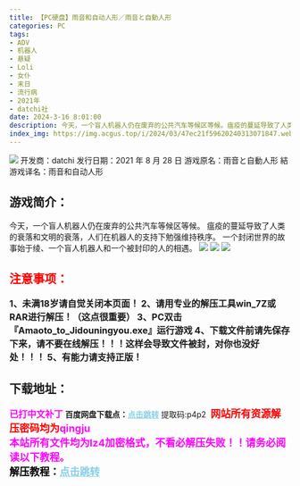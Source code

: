 ```yaml
---
title: 【PC硬盘】雨音和自动人形／雨音と自動人形
categories: PC
tags:
- ADV
- 机器人
- 悬疑
- Loli
- 女仆
- 末日
- 流行病
- 2021年
- datchi社
date: 2024-3-16 8:01:00
description: 今天，一个盲人机器人仍在废弃的公共汽车等候区等候。瘟疫的蔓延导致了人类的衰落和文明的衰落，人们在机器人的支持下勉强维持秩序。
index_img: https://img.acgus.top/i/2024/03/47ec21f59620240313071847.webp
---
```

![](https://img.acgus.top/i/2024/03/47ec21f59620240313071847.webp)
开发商：datchi
发行日期：2021 年 8 月 28 日
游戏原名：雨音と自動人形 結
游戏译名：雨音和自动人形

## 游戏简介：
今天，一个盲人机器人仍在废弃的公共汽车等候区等候。
瘟疫的蔓延导致了人类的衰落和文明的衰落，人们在机器人的支持下勉强维持秩序。
一个封闭世界的故事始于绫、一个盲人机器人和一个被封印的人的相遇。
![](https://img.acgus.top/i/2024/03/d3ac63f7f320240313071853.webp)
![](https://img.acgus.top/i/2024/03/0f485f3aa120240313071851.webp)
![](https://img.acgus.top/i/2024/03/4f10837d5520240313071849.webp)





## <font color=#FF0000 >注意事项：</font>
<font size=3><b>1、未满18岁请自觉关闭本页面！
2、请用专业的解压工具win_7Z或RAR进行解压！（这点很重要）
3、PC双击『Amaoto_to_Jidouningyou.exe』运行游戏
4、下载文件前请先保存下来，请不要在线解压！！！这样会导致文件被封，对你也没好处！！！
5、有能力请支持正版！</b></font>

## 下载地址：
<font color=#FF00FF size=3><b>已打中文补丁</b></font>
<b>百度网盘下载点：</b><a href="https://pan.baidu.com/s/1jhAv2jju4Rsb4SeEoSGDtg?pwd=p4p2" style="color: #87CEEB;"><b>点击跳转</b></a> 提取码:p4p2
<a style="padding: 0" href="https://post.qingju.org/AD/"><img style="max-width:100%" src="https://img.acgus.top/i/2024/07/478f689b8021d8d499ab43d21acf137a.gif" alt=""></a>
<b><font color=#FF0000 size=4>网站所有资源解压密码均为</b></font><b><font color=#FF00FF size=4>qingju</font><font color=#FF0000 ></font></b><br><b><font color=#FF00FF size=4>本站所有文件均为lz4加密格式，不看必解压失败！！请务必阅读以下教程。</b></font><br><b><font color=#000 size=4>解压教程：</b><a href="https://post.qingju.org/tutorial/000/" style="color: #87CEEB;"><b>点击跳转</b></a>